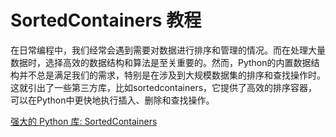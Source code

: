 # SortedContainers 教程

<show-structure depth="3"/>

在日常编程中，我们经常会遇到需要对数据进行排序和管理的情况。而在处理大量数据时，选择高效的数据结构和算法是至关重要的。然而，Python的内置数据结构并不总是满足我们的需求，特别是在涉及到大规模数据集的排序和查找操作时。这就引出了一些第三方库，比如sortedcontainers，它提供了高效的排序容器，可以在Python中更快地执行插入、删除和查找操作。

<seealso>
<category ref="ref_docs">
    <a href="https://mp.weixin.qq.com/s/EYW9wIy0oHgpKpIIfKTkZg">强大的 Python 库: SortedContainers</a>
</category>
<category ref="ref_github">
</category>
<category ref="ref_issues">
</category>
<category ref="ref_hf">
</category>
<category ref="ref_ms">
</category>
</seealso>